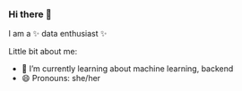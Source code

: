 ### Hi there 👋


I am a ✨ data enthusiast ✨

Little bit about me:

- 🌱 I’m currently learning about machine learning, backend
- 😄 Pronouns: she/her



